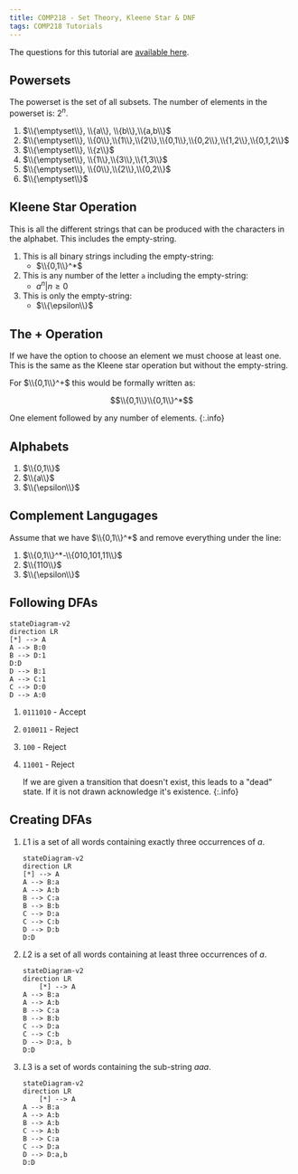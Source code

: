 ```yaml
---
title: COMP218 - Set Theory, Kleene Star & DNF
tags: COMP218 Tutorials
---
```

The questions for this tutorial are [available here](https://liverpool.instructure.com/courses/47455/files/6141034/download?download_frd=1).

## Powersets
The powerset is the set of all subsets. The number of elements in the powerset is: $2^n$.

1. $\\{\emptyset\\}, \\{a\\}, \\{b\\},\\{a,b\\}$
1. $\\{\emptyset\\}, \\{0\\},\\{1\\},\\{2\\},\\{0,1\\},\\{0,2\\},\\{1,2\\},\\{0,1,2\\}$
1. $\\{\emptyset\\}, \\{z\\}$
1. $\\{\emptyset\\}, \\{1\\},\\{3\\},\\{1,3\\}$
1. $\\{\emptyset\\}, \\{0\\},\\{2\\},\\{0,2\\}$
1. $\\{\emptyset\\}$

## Kleene Star Operation
This is all the different strings that can be produced with the characters in the alphabet. This includes the empty-string.

1. This is all binary strings including the empty-string:
	* $\\{0,1\\}^*$
1. This is any number of the letter `a` including the empty-string:
	* $a^n\vert n\geq 0$
1. This is only the empty-string:
	* $\\{\epsilon\\}$

## The $+$ Operation
If we have the option to choose an element we must choose at least one. This is the same as the Kleene star operation but without the empty-string.

For $\\{0,1\\}^+$ this would be formally written as:

$$\\{0,1\\}\\{0,1\\}^*$$

One element followed by any number of elements.
{:.info}

## Alphabets

1. $\\{0,1\\}$
1. $\\{a\\}$
1. $\\{\epsilon\\}$

## Complement Langugages
Assume that we have $\\{0,1\\}^*$ and remove everything under the line:

1. $\\{0,1\\}^*-\\{010,101,11\\}$
1. $\\{110\\}$
1. $\\{\epsilon\\}$

## Following DFAs

```mermaid
stateDiagram-v2
direction LR
[*] --> A
A --> B:0
B --> D:1
D:D
D --> B:1
A --> C:1
C --> D:0
D --> A:0
```

1. `0111010` - Accept
1. `010011` - Reject
1. `100` - Reject
1. `11001` - Reject
	
	If we are given a transition that doesn't exist, this leads to a "dead" state. If it is not drawn acknowledge it's existence.
	{:.info}

## Creating DFAs


1. $L1$ is a set of all words containing exactly three occurrences of $a$.

	```mermaid
	stateDiagram-v2
	direction LR
	[*] --> A
	A --> B:a
	A --> A:b
	B --> C:a
	B --> B:b
	C --> D:a
	C --> C:b
	D --> D:b
	D:D
	```
1. $L2$ is a set of all words containing at least three occurrences of $a$.
	
	```mermaid
	stateDiagram-v2
	direction LR
		[*] --> A
	A --> B:a
	A --> A:b
	B --> C:a
	B --> B:b
	C --> D:a
	C --> C:b
	D --> D:a, b
	D:D
	```
	
1. $L3$ is a set of words containing the sub-string $aaa$.

	```mermaid
	stateDiagram-v2
	direction LR
		[*] --> A
	A --> B:a
	A --> A:b
	B --> A:b
	C --> A:b
	B --> C:a
	C --> D:a
	D --> D:a,b
	D:D
	```
